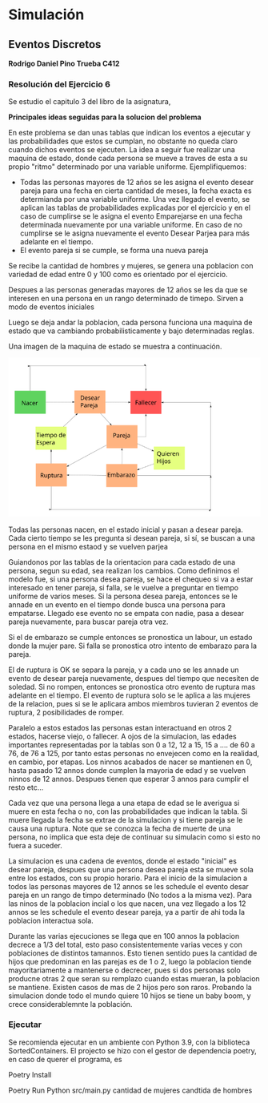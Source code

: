 # Simulación

## Eventos Discretos

**Rodrigo Daniel Pino Trueba C412** 



### Resolución del Ejercicio 6

Se estudio el capitulo 3 del libro de la asignatura,

**Principales ideas seguidas para la solucion del problema** 

En este problema se dan unas tablas que indican los eventos a ejecutar y las probabilidades que estos se cumplan, no obstante no queda claro cuando dichos eventos se ejecuten. La idea a seguir fue realizar una maquina de estado, donde cada persona se mueve a traves de esta a su propio "ritmo" determinado por una variable uniforme. Ejemplifiquemos:

* Todas las personas mayores de 12 años se les asigna el evento desear pareja para una fecha en cierta cantidad de meses, la fecha exacta es determianda por una variable uniforme. Una vez llegado el evento, se aplican las tablas de probabilidades explicadas por el ejercicio y en el caso de cumplirse se le asigna el evento Emparejarse en una fecha determinada nuevamente por una variable uniforme. En caso de no cumplirse se le asigna nuevamente el evento Desear Parjea para más adelante en el tiempo.
* El evento pareja si se cumple, se forma una nueva pareja

Se recibe la cantidad de hombres y mujeres, se genera una poblacion con variedad de edad entre 0 y 100 como es orientado por el ejercicio.

Despues a las personas generadas mayores de 12 años se les da que se interesen en una persona en un rango determinado de timepo. Sirven a modo de eventos iniciales

Luego se deja andar la poblacion, cada persona funciona una maquina de estado que va cambiando probabilisticamente y bajo determinadas reglas.

Una imagen de la maquina de estado se muestra a continuación.

![](./diagram.png)

Todas las personas nacen, en el estado inicial y pasan a desear pareja. Cada cierto tiempo se les pregunta si desean pareja, si sí, se buscan a una persona en el mismo estaod y se vuelven parjea

Guiandonos por las tablas de la orientacion para cada estado de una persona, segun su edad, sea realizan los cambios. Como definimos el modelo fue, si una persona desea pareja, se hace el chequeo si va a estar interesado en tener pareja, si falla, se le vuelve a preguntar en tiempo uniforme de varios meses. Si la persona desea pareja, entonces se le annade en un evento en el tiempo donde busca una persona para empatarse. Llegado ese evento no se empata con nadie, pasa a desear pareja nuevamente, para buscar pareja otra vez.



Si el de embarazo se cumple entonces se pronostica un labour, un estado donde la mujer pare. Si falla se pronostica otro intento de embarazo para la pareja.

El de ruptura is OK se separa la pareja, y a cada uno se les annade un evento de desear pareja nuevamente, despues del tiempo que necesiten de soledad. Si no rompen, entonces se pronostica otro evento de ruptura mas adelante en el tiempo. El evento de ruptura solo se le aplica a las mujeres de la relacion, pues si se le aplicara ambos miembros tuvieran 2 eventos de ruptura, 2 posibilidades de romper.

Paralelo a estos estados las personas estan interactuand en otros 2 estados, hacerse viejo, o fallecer. A ojos de la simulacion, las edades importantes representadas por la tablas son 0 a 12, 12 a 15, 15 a .... de 60 a 76, de 76 a 125, por tanto estas personas no envejecen como en la realidad, en cambio, por etapas. Los ninnos acabados de nacer se mantienen en 0, hasta pasado 12 annos donde cumplen la mayoria de edad y se vuelven ninnos de 12 annos. Despues tienen que esperar 3 annos para cumplir el resto etc...

Cada vez que una persona llega a una etapa de edad se le averigua si muere en esta fecha o no, con las probabilidades que indican la tabla. Si muere llegada la fecha se extrae de la simulacion y si tiene pareja se le causa una ruptura. Note que se conozca la fecha de muerte de una persona, no implica que esta deje de continuar su simulacin como si esto no fuera a suceder.

La simulacion es una cadena de eventos, donde el estado "inicial" es desear pareja, despues que una persona desea pareja esta se mueve sola entre los estados, con su propio horario. Para el inicio de la simulacion a todos las personas mayores de 12 annos se les schedule el evento desar pareja en un rango de timpo determinado (No todos a la misma vez). Para las ninos de la poblacion incial  o los que nacen, una vez llegado a los 12 annos se les schedule el evento desear pareja, ya a partir de ahi toda la poblacion interactua sola.



Durante las varias ejecuciones se llega que en 100 annos la poblacion decrece a 1/3 del total, esto paso consistentemente varias veces y con poblaciones de distintos tamannos. Esto tienen sentido pues la cantidad de hijos que predominan en las parejas es de 1 o 2, luego la poblacion tiende mayoritariamente a mantenerse o decrecer, pues si dos personas solo producne otras 2 que seran su remplazo cuando estas mueran, la poblacion se mantiene. Existen casos de mas de 2 hijos pero son raros. Probando la simulacion donde todo el mundo quiere 10 hijos se tiene un baby boom, y crece considerablemnte la población. 

### Ejecutar

Se recomienda ejecutar en un ambiente con Python 3.9, con la biblioteca SortedContainers. El projecto se hizo con el gestor de dependencia poetry, en caso de querer el programa, es 

Poetry Install

Poetry Run Python src/main.py cantidad de mujeres candtida de hombres

